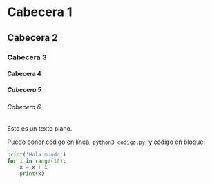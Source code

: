 # Cabecera 1

## Cabecera 2

### Cabecera 3

#### Cabecera 4

##### Cabecera 5

###### Cabecera 6

Esto es un texto plano.

Puedo poner código en línea, `python3 codigo.py`, y código en bloque:

```python
print('Hola mundo')
for i in range(10):
    x = x + i
    print(x)
```
